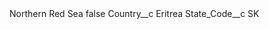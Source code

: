 <?xml version="1.0" encoding="UTF-8"?>
<CustomMetadata xmlns="http://soap.sforce.com/2006/04/metadata" xmlns:xsi="http://www.w3.org/2001/XMLSchema-instance" xmlns:xsd="http://www.w3.org/2001/XMLSchema">
    <label>Northern Red Sea</label>
    <protected>false</protected>
    <values>
        <field>Country__c</field>
        <value xsi:type="xsd:string">Eritrea</value>
    </values>
    <values>
        <field>State_Code__c</field>
        <value xsi:type="xsd:string">SK</value>
    </values>
</CustomMetadata>
